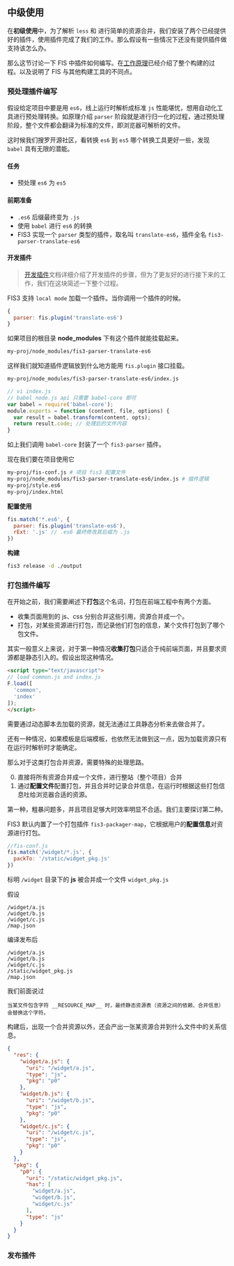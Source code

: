 ## 中级使用

在**初级使用**中，为了解析 `less` 和 进行简单的资源合并，我们安装了两个已经提供好的插件，使用插件完成了我们的工作。那么假设有一些情况下还没有提供插件做支持该怎么办。

那么这节讨论一下 FIS 中插件如何编写。在[工作原理](./build.md)已经介绍了整个构建的过程。以及说明了 FIS 与其他构建工具的不同点。

### 预处理插件编写

假设给定项目中要是用 `es6`，线上运行时解析成标准 `js` 性能堪忧，想用自动化工具进行预处理转换。如原理介绍 `parser` 阶段就是进行归一化的过程，通过预处理阶段，整个文件都会翻译为标准的文件，即浏览器可解析的文件。

这时候我们搜罗开源社区，看转换 `es6` 到 `es5` 哪个转换工具更好一些，发现 `babel` 具有无限的潜能。

#### 任务

- 预处理 `es6` 为 `es5`

#### 前期准备

- `.es6` 后缀最终变为 `.js`
- 使用 `babel` 进行 `es6` 的转换
- FIS3 实现一个 `parser` 类型的插件，取名叫 `translate-es6`，插件全名 `fis3-parser-translate-es6`

#### 开发插件

> [开发插件](./api/dev-plugin.md)文档详细介绍了开发插件的步骤，但为了更友好的进行接下来的工作，我们在这块简述一下整个过程。

FIS3 支持 `local mode` 加载一个插件。当你调用一个插件的时候。

```js
{
  parser: fis.plugin('translate-es6')
}
```

如果项目的根目录 **node_modules** 下有这个插件就能挂载起来。

```bash
my-proj/node_modules/fis3-parser-translate-es6
```

这样我们就知道插件逻辑放到什么地方能用 `fis.plugin` 接口挂载。

```bash
my-proj/node_modules/fis3-parser-translate-es6/index.js
```

```js
// vi index.js
// babel node.js api 只需要 babel-core 即可
var babel = require('babel-core');
module.exports = function (content, file, options) {
  var result = babel.transform(content, opts);
  return result.code; // 处理后的文件内容
}
```

如上我们调用 `babel-core` 封装了一个 `fis3-parser` 插件。

现在我们要在项目使用它

```bash
my-proj/fis-conf.js # 项目 fis3 配置文件
my-proj/node_modules/fis3-parser-translate-es6/index.js # 插件逻辑
my-proj/style.es6
my-proj/index.html
```

**配置使用**

```js
fis.match('*.es6', {
  parser: fis.plugin('translate-es6'),
  rExt: '.js' // .es6 最终修改其后缀为 .js 
})
```

**构建**
```bash
fis3 release -d ./output
```

### 打包插件编写

在开始之前，我们需要阐述下**打包**这个名词，打包在前端工程中有两个方面。

- 收集页面用到的 js、css 分别合并这些引用，资源合并成一个。
- 打包，对某些资源进行打包，而记录他们打包的信息，某个文件打包到了哪个包文件。

其实一般意义上来说，对于第一种情况**收集打包**只适合于纯前端页面，并且要求资源都是静态引入的。假设出现这种情况。

```html
<script type="text/javascript">
// load common.js and index.js
F.load([
  'common',
  'index'
]);
</script>
```

需要通过动态脚本去加载的资源，就无法通过工具静态分析来去做合并了。

还有一种情况，如果模板是后端模板，也依然无法做到这一点，因为加载资源只有在运行时解析时才能确定。

那么对于这类打包合并资源，需要特殊的处理思路。

0. 直接将所有资源合并成一个文件，进行整站（整个项目）合并
1. 通过**配置文件**配置打包，并且合并时记录合并信息，在运行时根据这些打包信息吐给浏览器合适的资源。

第一种，粗暴问题多，并且项目足够大时效率明显不合适。我们主要探讨第二种。

FIS3 默认内置了一个打包插件 `fis3-packager-map`，它根据用户的**配置信息**对资源进行打包。

```js
//fis-conf.js
fis.match('/widget/*.js', {
  packTo: '/static/widget_pkg.js'
})
```

标明 `/widget` 目录下的 **js** 被合并成一个文件 `widget_pkg.js`

假设

``` 
/widget/a.js
/widget/b.js
/widget/c.js
/map.json
```

编译发布后

```
/widget/a.js
/widget/b.js
/widget/c.js
/static/widget_pkg.js
/map.json
```

我们前面说过

    当某文件包含字符 __RESOURCE_MAP__ 时，最终静态资源表（资源之间的依赖、合并信息）会替换这个字符。

构建后，出现一个合并资源以外，还会产出一张某资源合并到什么文件中的关系信息。

```json
{
  "res": {
    "widget/a.js": {
      "uri": "/widget/a.js",
      "type": "js",
      "pkg": "p0"
    },
    "widget/b.js": {
      "uri": "/widget/b.js",
      "type": "js",
      "pkg": "p0"
    },
    "widget/c.js": {
      "uri": "/widget/c.js",
      "type": "js",
      "pkg": "p0"
    }    
  },
  "pkg": {
    "p0": {
      "uri": "/static/widget_pkg.js",
      "has": [
        "widget/a.js",
        "widget/b.js",
        "widget/c.js"
      ],
      "type": "js"
    }
  }
}
```



### 发布插件
